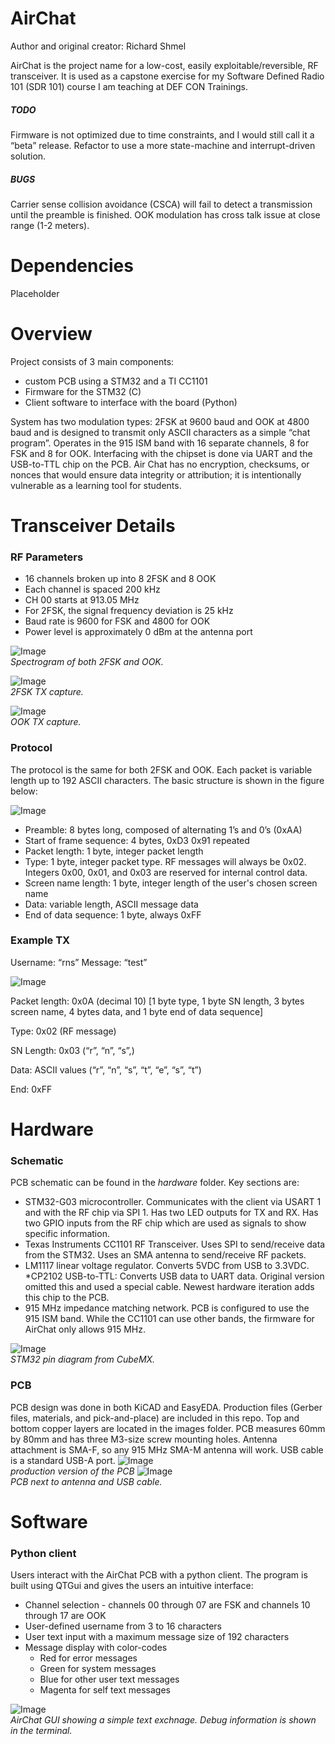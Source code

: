 # AirChat

Author and original creator: Richard Shmel

AirChat is the project name for a low-cost, easily exploitable/reversible, RF transceiver. It is used as a capstone exercise for my Software Defined Radio 101 (SDR 101) course I am teaching at DEF CON Trainings.

##### TODO
Firmware is not optimized due to time constraints, and I would still call it a “beta” release. Refactor to use a more state-machine and interrupt-driven solution.

##### BUGS  
Carrier sense collision avoidance (CSCA) will fail to detect a transmission until the preamble is finished. OOK modulation has cross talk issue at close range (1-2 meters).

# Dependencies
Placeholder

# Overview

Project consists of 3 main components:
* custom PCB using a STM32 and a TI CC1101
* Firmware for the STM32 (C)
* Client software to interface with the board (Python)

System has two modulation types: 2FSK at 9600 baud and OOK at 4800 baud and is designed to transmit only ASCII characters as a simple “chat program”. Operates in the 915 ISM band with 16 separate channels, 8 for FSK and 8 for OOK. Interfacing with the chipset is done via UART and the USB-to-TTL chip on the PCB. Air Chat has no encryption, checksums, or nonces that would ensure data integrity or attribution; it is intentionally vulnerable as a learning tool for students.

# Transceiver Details

### RF Parameters
* 16 channels broken up into 8 2FSK and 8 OOK
* Each channel is spaced 200 kHz
* CH 00 starts at 913.05 MHz
* For 2FSK, the signal frequency deviation is 25 kHz
* Baud rate is 9600 for FSK and 4800 for OOK
* Power level is approximately 0 dBm at the antenna port

![Image](images/spectrogram.PNG)  
*Spectrogram of both 2FSK and OOK.*

![Image](images/fsk-tx.PNG)  
*2FSK TX capture.*

![Image](images/ook-tx.PNG)  
*OOK TX capture.*

### Protocol
The protocol is the same for both 2FSK and OOK. Each packet is variable length up to 192 ASCII characters. 
The basic structure is shown in the figure below:

![Image](images/proto1.png)

* Preamble: 8 bytes long, composed of alternating 1’s and 0’s (0xAA)
* Start of frame sequence: 4 bytes, 0xD3 0x91 repeated
* Packet length: 1 byte, integer packet length
* Type: 1 byte, integer packet type. RF messages will always be 0x02. Integers 0x00, 0x01, and 0x03 are reserved for internal control data.
* Screen name length: 1 byte, integer length of the user's chosen screen name
* Data: variable length, ASCII message data
* End of data sequence: 1 byte, always 0xFF

### Example TX

Username: “rns”
Message: “test”

![Image](images/proto2.png)

Packet length:	0x0A (decimal 10)
[1 byte type, 1 byte SN length, 3 bytes screen name, 4 bytes data, and 1 byte end of data sequence]

Type: 0x02 (RF message)

SN Length: 0x03 (“r”, “n”, “s”,)

Data: ASCII values (“r”, “n”, “s”, “t”, “e”, “s”, “t”)

End: 0xFF

# Hardware

### Schematic 
PCB schematic can be found in the *hardware* folder. Key sections are:
* STM32-G03 microcontroller. Communicates with the client via USART 1 and with the RF chip via SPI 1. Has two LED outputs for TX and RX. Has two GPIO inputs from the RF chip which are used as signals to show specific information.
* Texas Instruments CC1101 RF Transceiver. Uses SPI to send/receive data from the STM32. Uses an SMA antenna to send/receive RF packets.
* LM1117 linear voltage regulator. Converts 5VDC from USB to 3.3VDC.
*CP2102 USB-to-TTL: Converts USB data to UART data. Original version omitted this and used a special cable. Newest hardware iteration adds this chip to the PCB.
* 915 MHz impedance matching network. PCB is configured to use the 915 ISM band. While the CC1101 can use other bands, the firmware for AirChat only allows 915 MHz.

![Image](images/STM32_pins.PNG)  
*STM32 pin diagram from CubeMX.*

### PCB
PCB design was done in both KiCAD and EasyEDA. Production files (Gerber files, materials, and pick-and-place) are included in this repo. Top and bottom copper layers are located in the images folder. PCB measures 60mm by 80mm and has three M3-size screw mounting holes. Antenna attachment is SMA-F, so any 915 MHz SMA-M antenna will work. USB cable is a standard USB-A port.
![Image](images/PCB_1.jpg)  
*production version of the PCB*
![Image](images/PCB_2.jpg)  
*PCB next to antenna and USB cable.*

# Software
### Python client
Users interact with the AirChat PCB with a python client. The program is built using QTGui and gives the users an intuitive interface:
* Channel selection - channels 00 through 07 are FSK and channels 10 through 17 are OOK
* User-defined username from 3 to 16 characters
* User text input with a maximum message size of 192 characters
* Message display with color-codes
	* Red for error messages
	* Green for system messages
	* Blue for other user text messages
	* Magenta for self text messages

![Image](images/airchat-gui.png)  
*AirChat GUI showing a simple text exchnage. Debug information is shown in the terminal.*
